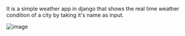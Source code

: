 It is a simple weather app in django that shows the real time weather condition of a city by taking it's name as input.

![image](https://github.com/user-attachments/assets/68f19909-6a9d-4c44-b120-ef692843c3ff)
